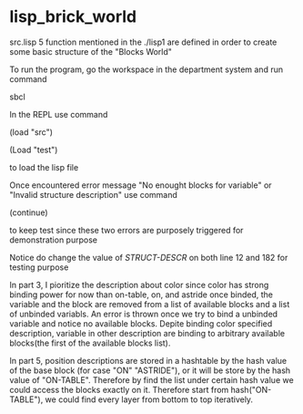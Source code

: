# lisp_brick_world
src.lisp 5 function mentioned in the ./lisp1 are defined in order to create some basic structure of the "Blocks World" 

To run the program, go the workspace in the department system and run command 

sbcl

In the REPL use command

(load "src")

(Load "test")

to load the lisp file



Once encountered error message "No enought blocks for variable" or "Invalid structure description" use command

(continue)

to keep test since these two errors are purposely triggered for demonstration purpose

Notice do change the value of *STRUCT-DESCR* on both line 12 and 182 for testing purpose


In part 3, I pioritize the description about color since color has strong binding power for now than on-table, on, and astride
once binded, the variable and the block are removed from a list of available blocks and a list of unbinded variabls. An error is thrown once we try to bind a unbinded variable and notice no available blocks.
Depite binding color specified description, variable in other description are binding to arbitrary available blocks(the first of the available blocks list).


In part 5, position descriptions are stored in a hashtable by the hash value of the base block (for case "ON" "ASTRIDE"), or it will be store by the hash value of "ON-TABLE".
Therefore by find the list under certain hash value we could access the blocks exactly on it. Therefore start from hash("ON-TABLE"), we could find every layer from bottom to top iteratively.




